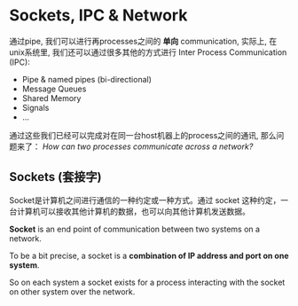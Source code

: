 # Sockets, IPC & Network

通过pipe, 我们可以进行再processes之间的 **单向** communication, 实际上, 在unix系统里, 我们还可以通过很多其他的方式进行 Inter Process Communication (IPC):

- Pipe & named pipes (bi-directional)
- Message Queues
- Shared Memory
- Signals
- ...


通过这些我们已经可以完成对在同一台host机器上的process之间的通讯, 那么问题来了：
*How can two processes communicate across a network?*

## Sockets (套接字)

Socket是计算机之间进行通信的一种约定或一种方式。通过 socket 这种约定，一台计算机可以接收其他计算机的数据，也可以向其他计算机发送数据。

**Socket** is an end point of communication between two systems on a network. 

To be a bit precise, a socket is a **combination of IP address and port on one system**. 

So on each system a socket exists for a process interacting with the socket on other system over the network.

